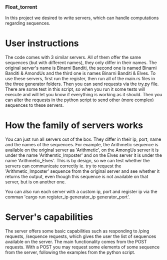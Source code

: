 ### Float_torrent

In this project we desired to write servers, which can handle computations regarding sequences.

# User instructions
The code comes with 3 similar servers. All of them offer the same sequences (but with different names), they only differ in their names. The original server's name is Binarni Banditi, the second one is named Binarni Banditi & AmondUs and the third one is names Binarni Banditi & Elves. To use these servers, first run the register, then run all of the main.rs files in the three generator folders. Then you can send requests via the try.py file. There are some test in this script, so when you run it some tests will execute and will let you know if everything is working as it should. Then you can alter the requests in the python script to send other (more complex) sequences to these servers.

# How the family of servers works
You can just run all servers out of the box. They differ in their ip, port, name and the names of the sequences. For example, the Arithmetic sequence is available on the original server aa 'Arithmetic', on the AmongUs server it is under the name 'Arithemtic_Imposter' and on the Elves server it is under the name 'Arithmetic_Elves'. This is by design, so we can test whether the servers can communicate correctly ie. try to request the 'Arithmetic_Imposter' sequence from the original server and see whether it returns the output, even though this sequence is not available on that server, but is on another one. 

You can also run each server with a custom ip, port and register ip via the comman 'cargo run register_ip generator_ip generator_port'.

# Server's capabilities
The server offers some basic capabilities such as responding to /ping requests, /sequence requests, which gives the user the list of sequences available on the server. The main functionality comes from the POST requests. With a POST you may request some elements of some sequence from the server, following the examples from the python script. 
